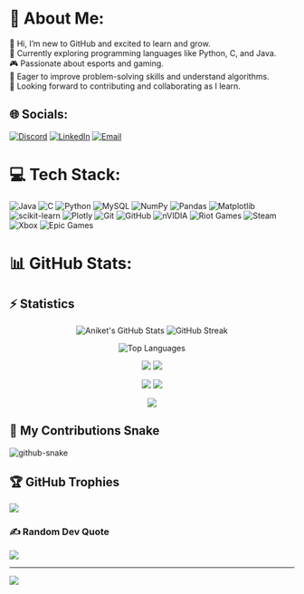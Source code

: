 # 💫 About Me:
👋 Hi, I’m new to GitHub and excited to learn and grow.<br>📖 Currently exploring programming languages like Python, C, and Java.<br>🎮 Passionate about esports and gaming.<br>🧠 Eager to improve problem-solving skills and understand algorithms.<br>🚀 Looking forward to contributing and collaborating as I learn.

## 🌐 Socials:
[![Discord](https://img.shields.io/badge/Discord-%237289DA.svg?logo=discord&logoColor=white)](https://discord.gg/https://discord.gg/WFxnmRVB) 
[![LinkedIn](https://img.shields.io/badge/LinkedIn-%230077B5.svg?logo=linkedin&logoColor=white)](https://linkedin.com/in/aniket-sharma-20050428a) 
[![Email](https://img.shields.io/badge/Email-D14836?logo=gmail&logoColor=white)](mailto:aniketsharma2914@gmail.com) 

# 💻 Tech Stack:
![Java](https://img.shields.io/badge/java-%23ED8B00.svg?style=for-the-badge&logo=openjdk&logoColor=white) 
![C](https://img.shields.io/badge/c-%2300599C.svg?style=for-the-badge&logo=c&logoColor=white) 
![Python](https://img.shields.io/badge/python-3670A0?style=for-the-badge&logo=python&logoColor=ffdd54) 
![MySQL](https://img.shields.io/badge/mysql-4479A1.svg?style=for-the-badge&logo=mysql&logoColor=white) 
![NumPy](https://img.shields.io/badge/numpy-%23013243.svg?style=for-the-badge&logo=numpy&logoColor=white) 
![Pandas](https://img.shields.io/badge/pandas-%23150458.svg?style=for-the-badge&logo=pandas&logoColor=white) 
![Matplotlib](https://img.shields.io/badge/Matplotlib-%23ffffff.svg?style=for-the-badge&logo=Matplotlib&logoColor=black) 
![scikit-learn](https://img.shields.io/badge/scikit--learn-%23F7931E.svg?style=for-the-badge&logo=scikit-learn&logoColor=white) 
![Plotly](https://img.shields.io/badge/Plotly-%233F4F75.svg?style=for-the-badge&logo=plotly&logoColor=white) 
![Git](https://img.shields.io/badge/git-%23F05033.svg?style=for-the-badge&logo=git&logoColor=white) 
![GitHub](https://img.shields.io/badge/github-%23121011.svg?style=for-the-badge&logo=github&logoColor=white) 
![nVIDIA](https://img.shields.io/badge/nVIDIA-%2376B900.svg?style=for-the-badge&logo=nVIDIA&logoColor=white) 
![Riot Games](https://img.shields.io/badge/riotgames-D32936.svg?style=for-the-badge&logo=riotgames&logoColor=white) 
![Steam](https://img.shields.io/badge/steam-%23000000.svg?style=for-the-badge&logo=steam&logoColor=white) 
![Xbox](https://img.shields.io/badge/xbox-%23107C10.svg?style=for-the-badge&logo=xbox&logoColor=white) 
![Epic Games](https://img.shields.io/badge/epicgames-%23313131.svg?style=for-the-badge&logo=epicgames&logoColor=white)

# 📊 GitHub Stats:
## ⚡ Statistics

<p align="center">
  <img src="https://github-readme-stats.vercel.app/api?username=ZENINxOMEGA&show_icons=true&theme=radical&hide_border=true" alt="Aniket's GitHub Stats" />
  <img src="https://streak-stats.demolab.com?user=ZENINxOMEGA&theme=radical&hide_border=true" alt="GitHub Streak" />
</p>

<p align="center">
  <img src="https://github-readme-stats.vercel.app/api/top-langs/?username=ZENINxOMEGA&layout=compact&theme=radical&hide_border=true" alt="Top Languages" />
</p>

<p align="center">
  <img src="https://github-profile-summary-cards.vercel.app/api/cards/repos-per-language?username=ZENINxOMEGA&theme=tokyonight" />
  <img src="https://github-profile-summary-cards.vercel.app/api/cards/most-commit-language?username=ZENINxOMEGA&theme=tokyonight" />
</p>

<p align="center">
  <img src="https://github-profile-summary-cards.vercel.app/api/cards/stats?username=ZENINxOMEGA&theme=tokyonight" />
  <img src="https://github-profile-summary-cards.vercel.app/api/cards/productive-time?username=ZENINxOMEGA&theme=tokyonight&utcOffset=8" />
</p>

<p align="center">
  <img src="https://github-profile-summary-cards.vercel.app/api/cards/profile-details?username=ZENINxOMEGA&theme=tokyonight" />
</p>

## 🐍 My Contributions Snake

<picture>
  <source media="(prefers-color-scheme: dark)" srcset="https://raw.githubusercontent.com/ZENINxOMEGA/ZENINxOMEGA/output/github-snake-dark.svg" />
  <source media="(prefers-color-scheme: light)" srcset="https://raw.githubusercontent.com/ZENINxOMEGA/ZENINxOMEGA/output/github-snake.svg" />
  <img alt="github-snake" src="https://raw.githubusercontent.com/ZENINxOMEGA/ZENINxOMEGA/output/github-snake.svg" />
</picture>

## 🏆 GitHub Trophies
![](https://github-profile-trophy.vercel.app/?username=ZENINxOMEGA&theme=radical&no-frame=false&no-bg=true&margin-w=4)

### ✍️ Random Dev Quote
![](https://quotes-github-readme.vercel.app/api?type=horizontal&theme=radical)

---
[![](https://visitcount.itsvg.in/api?id=ZENINxOMEGA&icon=0&color=0)](https://visitcount.itsvg.in)
